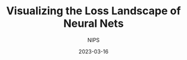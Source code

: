 ---
layout: seminar-post
title: "Visualizing the Loss Landscape of Neural Nets"
subtitle: 'NIPS'
categories: Computer Vision
tags: [Representation]
date: 2023-03-16
pdf_url: 'https://drive.google.com/file/d/1SvEIhE-6sahSbxz08oVMnMu-_slIORjI/view?usp=sharing'
---